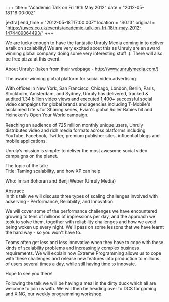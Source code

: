 +++
title = "Academic Talk on Fri 18th May 2012"
date = "2012-05-18T16:00:00Z"

[extra]
end_time = "2012-05-18T17:00:00Z"
location = "S0.13"
original = "https://uwcs.co.uk/events/academic-talk-on-fri-18th-may-2012-1474489064493/"
+++

We are lucky enough to have the fantastic Unruly Media coming in to deliver a talk on scalability\! We are very excited about this as Unruly are an award winning global company doing some very interesting stuff :). There will also be free pizza at this event.

About Unruly: (taken from their webpage - http://www.unrulymedia.com/)

The award-winning global platform for social video advertising

With offices in New York, San Francisco, Chicago, London, Berlin, Paris, Stockholm, Amsterdam, and Sydney, Unruly has delivered, tracked & audited 1.34 billion video views and executed 1,400+ successful social video campaigns for global brands and agencies including T-Mobile's acclaimed Life's for Sharing series, Evian's global Roller Babies hit and Heineken's Open Your World campaign.

Reaching an audience of 725 million monthly unique users, Unruly distributes video and rich media formats across platforms including YouTube, Facebook, Twitter, premium publisher sites, influential blogs and mobile applications.

Unruly’s mission is simple: to deliver the most awesome social video campaigns on the planet.

The topic of the talk:  
Title: Taming scalability, and how XP can help

Who: Imran Bohoran and Benji Weber (Unruly Media)

Abstract:  
In this talk we will discuss three types of scaling challenges involved with adserving - Performance, Reliability, and Innovation.

We will cover some of the performance challenges we have encountered growing to tens of millions of impressions per day, and the approach we took to solve them, together with reliability challenges and how we avoid being woken up every night. We'll pass on some lessons that we have learnt the hard way - so you won't have to.

Teams often get less and less innovative when they have to cope with these kinds of scalability problems and increasingly complex business requirements. We will explain how Extreme Programming allows us to cope with these challenges and release new features into production to millions of users several times a day, while still having time to innovate.

Hope to see you there\!

Following the talk we will be having a meal in the dirty duck which all are welcome to join us with. We will then be heading over to DCS for gaming and XING, our weekly programming workshop.


